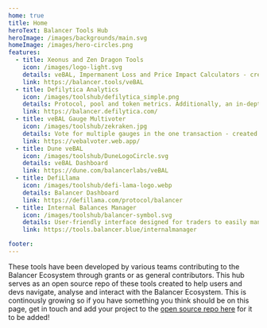 ```yaml
---
home: true
title: Home
heroText: Balancer Tools Hub
heroImage: /images/backgrounds/main.svg
homeImage: /images/hero-circles.png
features:
  - title: Xeonus and Zen Dragon Tools
    icon: /images/logo-light.svg
    details: veBAL, Impermanent Loss and Price Impact Calculators - created by Xeonus and Zen Dragon
    link: https://balancer.tools/veBAL
  - title: Defilytica Analytics
    icon: /images/toolshub/defilytica_simple.png
    details: Protocol, pool and token metrics. Additionally, an in-depth financial dashboard and service-provider analytics board.
    link: https://balancer.defilytica.com/
  - title: veBAL Gauge Multivoter
    icon: /images/toolshub/zekraken.jpg
    details: Vote for multiple gauges in the one transaction - created by Zekraken
    link: https://vebalvoter.web.app/
  - title: Dune veBAL
    icon: /images/toolshub/DuneLogoCircle.svg
    details: veBAL Dashboard
    link: https://dune.com/balancerlabs/veBAL
  - title: DefiLlama
    icon: /images/toolshub/defi-lama-logo.webp
    details: Balancer Dashboard
    link: https://defillama.com/protocol/balancer
  - title: Internal Balances Manager
    icon: /images/toolshub/balancer-symbol.svg
    details: User-friendly interface designed for traders to easily manage and interact with their internal balances within the Vault - created by Bleu
    link: https://tools.balancer.blue/internalmanager

footer:
---
```


These tools have been developed by various teams contributing to the Balancer Ecosystem through grants or as general contributors. This hub serves as an open source repo of these tools created to help users and devs navigate, analyse and interact with the Balancer Ecosystem. This is continously growing so if you have something you think should be on this page, get in touch and add your project to the [open source repo here](https://github.com/balancer/docs/tree/main/docs/toolshub) for it to be added! 